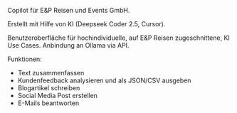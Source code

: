 Copilot für E&P Reisen und Events GmbH.

Erstellt mit Hilfe von KI (Deepseek Coder 2.5, Cursor).

Benutzeroberfläche für hochindividuelle, auf E&P Reisen zugeschnittene, KI Use Cases.
Anbindung an Ollama via API.

Funktionen:

- Text zusammenfassen
- Kundenfeedback analysieren und als JSON/CSV ausgeben
- Blogartikel schreiben
- Social Media Post erstellen
- E-Mails beantworten
